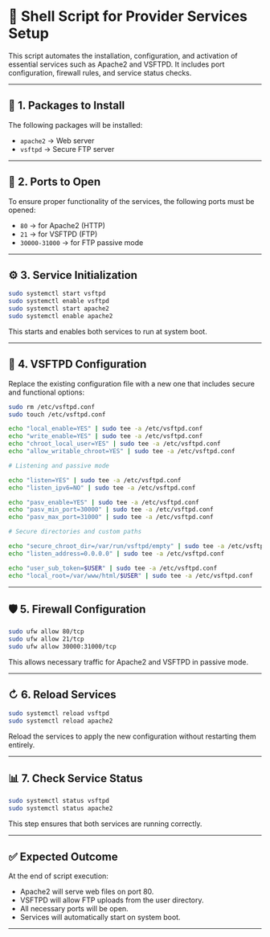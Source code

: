 # 🚀 Shell Script for Provider Services Setup

This script automates the installation, configuration, and activation of essential services such as Apache2 and VSFTPD. It includes port configuration, firewall rules, and service status checks.

---

## 📂 1. Packages to Install

The following packages will be installed:

* `apache2` → Web server
* `vsftpd` → Secure FTP server

---

## 🚪 2. Ports to Open

To ensure proper functionality of the services, the following ports must be opened:

* `80` → for Apache2 (HTTP)
* `21` → for VSFTPD (FTP)
* `30000-31000` → for FTP passive mode

---

## ⚙️ 3. Service Initialization

```sh
sudo systemctl start vsftpd
sudo systemctl enable vsftpd
sudo systemctl start apache2
sudo systemctl enable apache2
```

This starts and enables both services to run at system boot.

---

## 🔧 4. VSFTPD Configuration

Replace the existing configuration file with a new one that includes secure and functional options:

```sh
sudo rm /etc/vsftpd.conf
sudo touch /etc/vsftpd.conf

echo "local_enable=YES" | sudo tee -a /etc/vsftpd.conf
echo "write_enable=YES" | sudo tee -a /etc/vsftpd.conf
echo "chroot_local_user=YES" | sudo tee -a /etc/vsftpd.conf
echo "allow_writable_chroot=YES" | sudo tee -a /etc/vsftpd.conf

# Listening and passive mode

echo "listen=YES" | sudo tee -a /etc/vsftpd.conf
echo "listen_ipv6=NO" | sudo tee -a /etc/vsftpd.conf

echo "pasv_enable=YES" | sudo tee -a /etc/vsftpd.conf
echo "pasv_min_port=30000" | sudo tee -a /etc/vsftpd.conf
echo "pasv_max_port=31000" | sudo tee -a /etc/vsftpd.conf

# Secure directories and custom paths

echo "secure_chroot_dir=/var/run/vsftpd/empty" | sudo tee -a /etc/vsftpd.conf
echo "listen_address=0.0.0.0" | sudo tee -a /etc/vsftpd.conf

echo "user_sub_token=$USER" | sudo tee -a /etc/vsftpd.conf
echo "local_root=/var/www/html/$USER" | sudo tee -a /etc/vsftpd.conf
```

---

## 🛡️ 5. Firewall Configuration

```sh
sudo ufw allow 80/tcp
sudo ufw allow 21/tcp
sudo ufw allow 30000:31000/tcp
```

This allows necessary traffic for Apache2 and VSFTPD in passive mode.

---

## ↻️ 6. Reload Services

```sh
sudo systemctl reload vsftpd
sudo systemctl reload apache2
```

Reload the services to apply the new configuration without restarting them entirely.

---

## 📊 7. Check Service Status

```sh
sudo systemctl status vsftpd
sudo systemctl status apache2
```

This step ensures that both services are running correctly.

---

## ✅ Expected Outcome

At the end of script execution:

* Apache2 will serve web files on port 80.
* VSFTPD will allow FTP uploads from the user directory.
* All necessary ports will be open.
* Services will automatically start on system boot.

---
